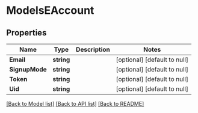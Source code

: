 # ModelsEAccount

## Properties
Name | Type | Description | Notes
------------ | ------------- | ------------- | -------------
**Email** | **string** |  | [optional] [default to null]
**SignupMode** | **string** |  | [optional] [default to null]
**Token** | **string** |  | [optional] [default to null]
**Uid** | **string** |  | [optional] [default to null]

[[Back to Model list]](../README.md#documentation-for-models) [[Back to API list]](../README.md#documentation-for-api-endpoints) [[Back to README]](../README.md)


